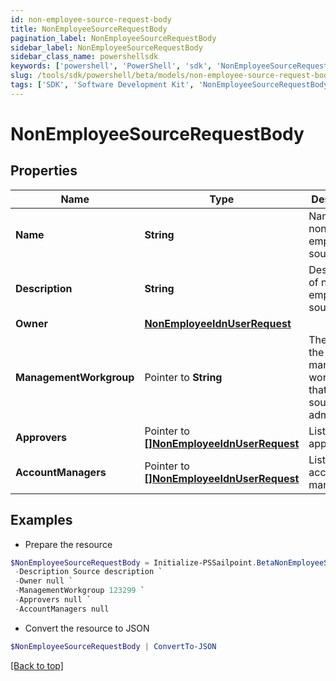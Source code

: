 ```yaml
---
id: non-employee-source-request-body
title: NonEmployeeSourceRequestBody
pagination_label: NonEmployeeSourceRequestBody
sidebar_label: NonEmployeeSourceRequestBody
sidebar_class_name: powershellsdk
keywords: ['powershell', 'PowerShell', 'sdk', 'NonEmployeeSourceRequestBody'] 
slug: /tools/sdk/powershell/beta/models/non-employee-source-request-body
tags: ['SDK', 'Software Development Kit', 'NonEmployeeSourceRequestBody']
---
```



# NonEmployeeSourceRequestBody

## Properties

Name | Type | Description | Notes
------------ | ------------- | ------------- | -------------
**Name** |  **String** | Name of non-employee source. | [required]
**Description** |  **String** | Description of non-employee source. | [required]
**Owner** |  [**NonEmployeeIdnUserRequest**](non-employee-idn-user-request) |  | [required]
**ManagementWorkgroup** |  Pointer to **String** | The ID for the management workgroup that contains source sub-admins | [optional] 
**Approvers** |  Pointer to [**[]NonEmployeeIdnUserRequest**](non-employee-idn-user-request) | List of approvers. | [optional] 
**AccountManagers** |  Pointer to [**[]NonEmployeeIdnUserRequest**](non-employee-idn-user-request) | List of account managers. | [optional] 

## Examples

- Prepare the resource
```powershell
$NonEmployeeSourceRequestBody = Initialize-PSSailpoint.BetaNonEmployeeSourceRequestBody  -Name Retail `
 -Description Source description `
 -Owner null `
 -ManagementWorkgroup 123299 `
 -Approvers null `
 -AccountManagers null
```

- Convert the resource to JSON
```powershell
$NonEmployeeSourceRequestBody | ConvertTo-JSON
```


[[Back to top]](#) 


